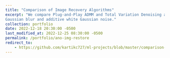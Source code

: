 ```yaml
---
title: "Comparison of Image Recovery Algorithms"
excerpt: "We compare Plug-and-Play ADMM and Total Variation Denoising algorithms for recovering images distorted by
Gaussian blur and additive white Gaussian noise."
collection: portfolio
date: 2022-12-18 20:30:00 -0500
last_modified_at: 2022-12-25 08:30:00 -0500
permalink: /portfolio/ano-img-restore
redirect_to:
    - https://github.com/kartikc727/ml-projects/blob/master/comparison-image-recovery/report.pdf
---
```

